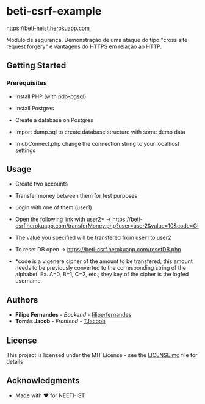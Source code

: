 # beti-csrf-example

https://beti-heist.herokuapp.com

Módulo de segurança. Demonstração de uma ataque do tipo "cross site request forgery" e vantagens do HTTPS em relação ao HTTP.

## Getting Started

### Prerequisites

- Install PHP (with pdo-pgsql)
- Install Postgres

- Create a database on Postgres
- Import dump.sql to create database structure with some demo data

- In dbConnect.php change the connection string to your localhost settings


## Usage

- Create two accounts
- Transfer money between them for test purposes

- Login with one of them (user1)

- Open the following link with user2* -> https://beti-csrf.herokuapp.com/transferMoney.php?user=user2&value=10&code=GI

- The value you specified will be transfered from user1 to user2

- To reset DB open -> https://beti-csrf.herokuapp.com/resetDB.php

- *code is a vigenere cipher of the amount to be transfered, this amount needs to be previously converted to the corresponding string of the alphabet. Ex. A=0, B=1, C=2, etc.; they key of the cipher is the logfed username

## Authors

* **Filipe Fernandes** - *Backend* - [filiperfernandes](https://github.com/filiperfernandes)
* **Tomás Jacob** - *Frontend* - [TJacoob](https://github.com/TJacoob)

## License

This project is licensed under the MIT License - see the [LICENSE.md](LICENSE.md) file for details

## Acknowledgments

* Made with :heart: for NEETI-IST



